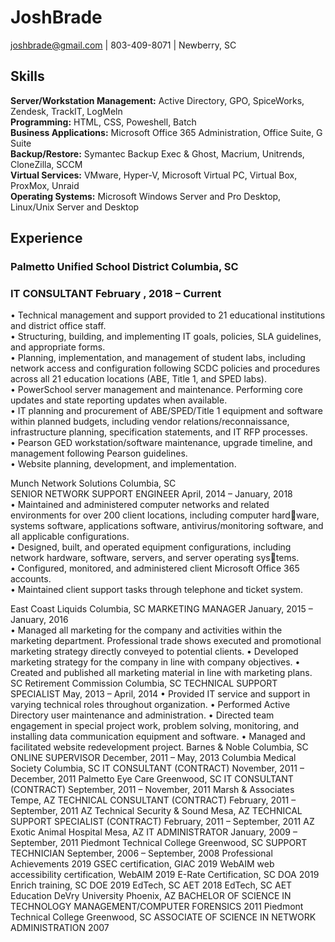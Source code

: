 <h1>JoshBrade</h1>
<a href="mailto:joshbrade@gmail.com">joshbrade@gmail.com</a> | 803-409-8071 | Newberry, SC

<h2>Skills</h2>
<b>Server/Workstation Management:</b> Active Directory, GPO, SpiceWorks, Zendesk, TrackIT, LogMeln<br>
<b>Programming:</b> HTML, CSS, Poweshell, Batch<br>
<b>Business Applications:</b> Microsoft Office 365 Administration, Office Suite, G Suite<br>
<b>Backup/Restore:</b> Symantec Backup Exec & Ghost, Macrium, Unitrends, CloneZilla, SCCM<br>
<b>Virtual Services:</b> VMware, Hyper-V, Microsoft Virtual PC, Virtual Box, ProxMox, Unraid<br>
<b>Operating Systems:</b> Microsoft Windows Server and Pro Desktop, Linux/Unix Server and Desktop

<h2>Experience</h2>
<h3>Palmetto Unified School District Columbia, SC</h3>
<h3>IT CONSULTANT February , 2018 – Current</h3>
• Technical management and support provided to 21 educational institutions and district office staff.<br>
• Structuring, building, and implementing IT goals, policies, SLA guidelines, and appropriate forms.<br>
• Planning, implementation, and management of student labs, including network access and configuration following SCDC policies
and procedures across all 21 education locations (ABE, Title 1, and SPED labs).<br>
• PowerSchool server management and maintenance. Performing core updates and state reporting updates when available.<br>
• IT planning and procurement of ABE/SPED/Title 1 equipment and software within planned budgets, including vendor relations/reconnaissance, infrastructure planning, specification statements, and IT RFP processes.<br>
• Pearson GED workstation/software maintenance, upgrade timeline, and management following Pearson guidelines.<br>
• Website planning, development, and implementation.<br>

Munch Network Solutions Columbia, SC<br>
SENIOR NETWORK SUPPORT ENGINEER April, 2014 – January, 2018<br>
• Maintained and administered computer networks and related environments for over 200 client locations, including computer hardware, systems software, applications software, antivirus/monitoring software, and all applicable configurations.<br>
• Designed, built, and operated equipment configurations, including network hardware, software, servers, and server operating systems.<br>
• Configured, monitored, and administered client Microsoft Office 365 accounts.<br>
• Maintained client support tasks through telephone and ticket system.<br>

East Coast Liquids Columbia, SC
MARKETING MANAGER January, 2015 – January, 2016<br>
• Managed all marketing for the company and activities within the marketing department. Professional trade shows executed and
promotional marketing strategy directly conveyed to potential clients.
• Developed marketing strategy for the company in line with company objectives.
• Created and published all marketing material in line with marketing plans.
SC Retirement Commission Columbia, SC
TECHNICAL SUPPORT SPECIALIST May, 2013 – April, 2014
• Provided IT service and support in varying technical roles throughout organization.
• Performed Active Directory user maintenance and administration.
• Directed team engagement in special project work, problem solving, monitoring, and installing data communication equipment and
software.
• Managed and facilitated website redevelopment project.
Barnes & Noble Columbia, SC
ONLINE SUPERVISOR December, 2011 – May, 2013
Columbia Medical Society Columbia, SC
IT CONSULTANT (CONTRACT) November, 2011 – December, 2011
Palmetto Eye Care Greenwood, SC
IT CONSULTANT (CONTRACT) September, 2011 – November, 2011
Marsh & Associates Tempe, AZ
TECHNICAL CONSULTANT (CONTRACT) February, 2011 – September, 2011
AZ Technical Security & Sound Mesa, AZ
TECHNICAL SUPPORT SPECIALIST (CONTRACT) February, 2011 – September, 2011
AZ Exotic Animal Hospital Mesa, AZ
IT ADMINISTRATOR January, 2009 – September, 2011
Piedmont Technical College Greenwood, SC
SUPPORT TECHNICIAN September, 2006 – September, 2008
Professional Achievements
2019 GSEC certification, GIAC
2019 WebAIM web accessibility certification, WebAIM
2019 E-Rate Certification, SC DOA
2019 Enrich training, SC DOE
2019 EdTech, SC AET
2018 EdTech, SC AET
Education
DeVry University Phoenix, AZ
BACHELOR OF SCIENCE IN TECHNOLOGY MANAGEMENT/COMPUTER FORENSICS 2011
Piedmont Technical College Greenwood, SC
ASSOCIATE OF SCIENCE IN NETWORK ADMINISTRATION 2007

